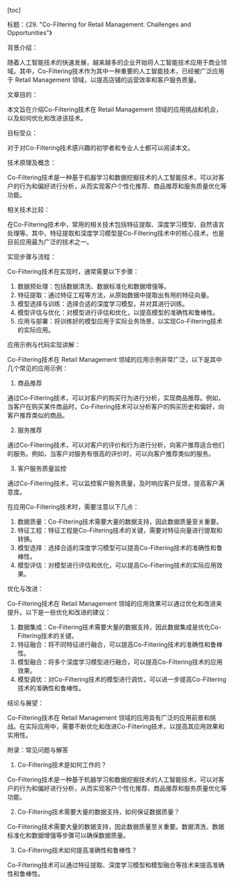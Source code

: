 
[toc]                    
                
                
标题：《29. "Co-Filtering for Retail Management: Challenges and Opportunities"》

背景介绍：

随着人工智能技术的快速发展，越来越多的企业开始将人工智能技术应用于商业领域。其中，Co-Filtering技术作为其中一种重要的人工智能技术，已经被广泛应用于 Retail Management 领域，以提高店铺的运营效率和客户服务质量。

文章目的：

本文旨在介绍Co-Filtering技术在 Retail Management 领域的应用挑战和机会，以及如何优化和改进该技术。

目标受众：

对于对Co-Filtering技术感兴趣的初学者和专业人士都可以阅读本文。

技术原理及概念：

Co-Filtering技术是一种基于机器学习和数据挖掘技术的人工智能技术，可以对客户的行为和偏好进行分析，从而实现客户个性化推荐、商品推荐和服务质量优化等功能。

相关技术比较：

在Co-Filtering技术中，常用的相关技术包括特征提取、深度学习模型、自然语言处理等。其中，特征提取和深度学习模型是Co-Filtering技术中的核心技术，也是目前应用最为广泛的技术之一。

实现步骤与流程：

Co-Filtering技术在实现时，通常需要以下步骤：

1. 数据预处理：包括数据清洗、数据标准化和数据增强等。
2. 特征提取：通过特征工程等方法，从原始数据中提取出有用的特征向量。
3. 模型选择与训练：选择合适的深度学习模型，并对其进行训练。
4. 模型评估与优化：对模型进行评估和优化，以提高模型的准确性和鲁棒性。
5. 应用与部署：将训练好的模型应用于实际业务场景，以实现Co-Filtering技术的实际应用。

应用示例与代码实现讲解：

Co-Filtering技术在 Retail Management 领域的应用示例非常广泛，以下是其中几个常见的应用示例：

1. 商品推荐

通过Co-Filtering技术，可以对客户的购买行为进行分析，实现商品推荐。例如，当客户在购买某件商品时，Co-Filtering技术可以分析客户的购买历史和偏好，向客户推荐类似的商品。

2. 服务推荐

通过Co-Filtering技术，可以对客户的评价和行为进行分析，向客户推荐适合他们的服务。例如，当客户对服务有很高的评价时，可以向客户推荐类似的服务。

3. 客户服务质量监控

通过Co-Filtering技术，可以监控客户服务质量，及时响应客户反馈，提高客户满意度。

在应用Co-Filtering技术时，需要注意以下几点：

1. 数据质量：Co-Filtering技术需要大量的数据支持，因此数据质量至关重要。
2. 特征工程：特征工程是Co-Filtering技术的关键，需要对特征向量进行提取和转换。
3. 模型选择：选择合适的深度学习模型可以提高Co-Filtering技术的准确性和鲁棒性。
4. 模型评估：对模型进行评估和优化，可以提高Co-Filtering技术的实际应用效果。

优化与改进：

Co-Filtering技术在 Retail Management 领域的应用效果可以通过优化和改进来提升。以下是一些优化和改进的建议：

1. 数据集成：Co-Filtering技术需要大量的数据支持，因此数据集成是优化Co-Filtering技术的关键。
2. 特征融合：将不同特征进行融合，可以提高Co-Filtering技术的准确性和鲁棒性。
3. 模型融合：将多个深度学习模型进行融合，可以提高Co-Filtering技术的应用效果。
4. 模型调优：对Co-Filtering技术的模型进行调优，可以进一步提高Co-Filtering技术的准确性和鲁棒性。

结论与展望：

Co-Filtering技术在 Retail Management 领域的应用具有广泛的应用前景和挑战。在实际应用中，需要不断优化和改进Co-Filtering技术，以提高其应用效果和实用性。

附录：常见问题与解答

1. Co-Filtering技术是如何工作的？

Co-Filtering技术是一种基于机器学习和数据挖掘技术的人工智能技术，可以对客户的行为和偏好进行分析，从而实现客户个性化推荐、商品推荐和服务质量优化等功能。

2. Co-Filtering技术需要大量的数据支持，如何保证数据质量？

Co-Filtering技术需要大量的数据支持，因此数据质量至关重要。数据清洗、数据标准化和数据增强等步骤可以确保数据质量。

3. Co-Filtering技术如何提高准确性和鲁棒性？

Co-Filtering技术可以通过特征提取、深度学习模型和模型融合等技术来提高准确性和鲁棒性。

